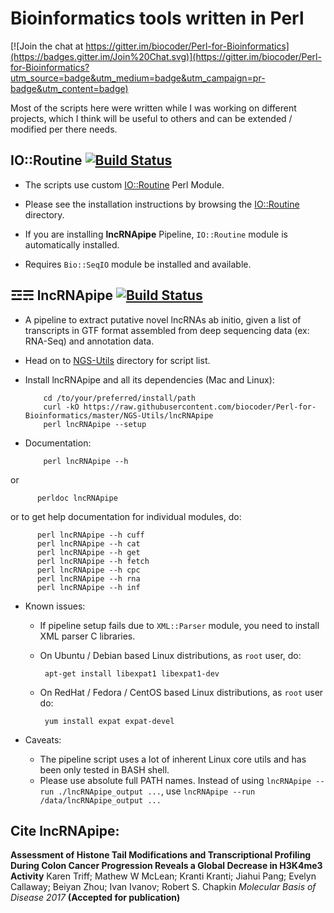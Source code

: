 Bioinformatics tools written in Perl 
====================================

[![Join the chat at https://gitter.im/biocoder/Perl-for-Bioinformatics](https://badges.gitter.im/Join%20Chat.svg)](https://gitter.im/biocoder/Perl-for-Bioinformatics?utm_source=badge&utm_medium=badge&utm_campaign=pr-badge&utm_content=badge)

Most of the scripts here were written while I was working on different projects, which I think will be useful to others and can be extended / modified per there needs.

IO::Routine [![Build Status](https://api.travis-ci.org/biocoder/Perl-for-Bioinformatics.png?branch=master)](https://travis-ci.org/biocoder/Perl-for-Bioinformatics)
----------------------------
* The scripts use custom [IO::Routine](https://github.com/biocoder/Perl-for-Bioinformatics/tree/master/IO-Routine) Perl Module.

* Please see the installation instructions by browsing the [IO::Routine](https://github.com/biocoder/Perl-for-Bioinformatics/tree/master/IO-Routine) directory.

* If you are installing **lncRNApipe** Pipeline, `IO::Routine` module is automatically installed.

* Requires `Bio::SeqIO` module be installed and available.

☲☴ lncRNApipe [![Build Status](https://api.travis-ci.org/biocoder/Perl-for-Bioinformatics.png?branch=master)](https://travis-ci.org/biocoder/Perl-for-Bioinformatics)
--------------------------

* A pipeline to extract putative novel lncRNAs ab initio, given a list of transcripts in GTF format assembled from deep sequencing data (ex: RNA-Seq) and annotation data.

* Head on to [NGS-Utils](https://github.com/biocoder/Perl-for-Bioinformatics/tree/master/NGS-Utils) directory for script list.

* Install lncRNApipe and all its dependencies (Mac and Linux):

          cd /to/your/preferred/install/path
          curl -kO https://raw.githubusercontent.com/biocoder/Perl-for-Bioinformatics/master/NGS-Utils/lncRNApipe
          perl lncRNApipe --setup

* Documentation:
          
          perl lncRNApipe --h
or

          perldoc lncRNApipe
or to get help documentation for individual modules, do:

      	  perl lncRNApipe --h cuff
      	  perl lncRNApipe --h cat
      	  perl lncRNApipe --h get
      	  perl lncRNApipe --h fetch
      	  perl lncRNApipe --h cpc
      	  perl lncRNApipe --h rna
      	  perl lncRNApipe --h inf
      	  
* Known issues:

     * If pipeline setup fails due to `XML::Parser` module, you need to install XML parser C libraries.
     * On Ubuntu / Debian based Linux distributions, as `root` user, do:
     
            apt-get install libexpat1 libexpat1-dev
                    
     * On RedHat / Fedora / CentOS based Linux distributions, as `root` user do:
     
            yum install expat expat-devel
            
* Caveats:
    * The pipeline script uses a lot of inherent Linux core utils and has been only tested in BASH shell.
    * Please use absolute full PATH names. Instead of using `lncRNApipe --run ./lncRNApipe_output ...`, use
          `lncRNApipe --run /data/lncRNApipe_output ...`
          

Cite lncRNApipe:
-----------------------
**Assessment of Histone Tail Modifications and Transcriptional Profiling During Colon Cancer Progression Reveals a Global Decrease in H3K4me3 Activity** Karen Triff; Mathew W McLean; Kranti Kranti; Jiahui Pang; Evelyn Callaway; Beiyan Zhou; Ivan Ivanov; Robert S. Chapkin *Molecular Basis of Disease 2017* **(Accepted for publication)**

